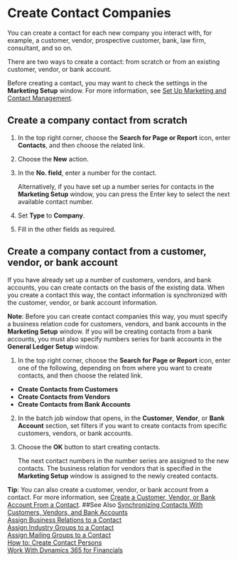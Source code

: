 <properties
                pageTitle="Create Contact Companies | Financials"
                description="Describes how to create contact companies in Financials"
                services="project-madeira"
                documentationCenter=""
                authors="jswymer"
/>
<tags
    ms.service="project-madeira"
    ms.topic="article"
    ms.devlang="na"
    ms.tgt_pltfrm="na"
    ms.workload="na"
    ms.date="10/31/2016"
    ms.author="jswymer" />

# Create Contact Companies
You can create a contact for each new company you interact with, for example, a customer, vendor, prospective customer, bank, law firm, consultant, and so on.

There are two ways to create a contact:
from scratch or from an existing customer, vendor, or bank account.

Before creating a contact, you may want to check the settings in the **Marketing Setup** window. For more information, see [Set Up Marketing and Contact Management](marketing-setup-marketing.md).

## Create a company contact from scratch
1. In the top right corner, choose the **Search for Page or Report** icon, enter **Contacts**, and then choose the related link.
2. Choose the **New** action.
3. In the **No. field**, enter a number for the contact.

    Alternatively, if you have set up a number series for contacts in the **Marketing Setup** window, you can press the Enter key to select the next available contact number.  

4. Set **Type** to **Company**.
5. Fill in the other fields as required.

## Create a company contact from a customer, vendor, or bank account
If you have already set up a number of customers, vendors, and bank accounts, you can create contacts on the basis of the existing data. When you create a contact this way, the contact information is synchronized with the customer, vendor, or bank account information.

**Note**: Before you can create contact companies this way, you must specify a business relation code for customers, vendors, and bank accounts in the **Marketing Setup** window. If you will be creating contacts from a bank accounts, you must also specify numbers series for bank accounts in the **General Ledger Setup** window.

1. In the top right corner, choose the **Search for Page or Report** icon, enter one of the following, depending on from where you want to create contacts, and then choose the related link.
  * **Create Contacts from Customers**
  * **Create Contacts from Vendors**
  * **Create Contacts from Bank Accounts**
2. In the batch job window that opens, in the **Customer**, **Vendor**, or **Bank Account** section, set filters if you want to create contacts from specific customers, vendors, or bank accounts.
3. Choose the **OK** button to start creating contacts.

    The next contact numbers in the number series are assigned to the new contacts. The business relation for vendors that is specified in the **Marketing Setup** window is assigned to the newly created contacts.

**Tip**: You can also create a customer, vendor, or bank account from a contact. For more information, see [Create a Customer, Vendor, or Bank Account From a Contact](marketing-how-create-contacts-new-customers-vendors-bank-accounts.md).
##See Also
[Synchronizing Contacts With Customers, Vendors, and Bank Accounts](marketing-synchronize-contacts-customers-vendors-bank-accounts.md)  
[Assign Business Relations to a Contact](marketing-business-relations.md#assign-business-relations-to-a-contact)  
[Assign Industry Groups to a Contact](marketing-industry-groups.md#assign-industry-groups-to-a-contact)  
[Assign Mailing Groups to a Contact](marketing-mailing-groups.md#assign-mailing-groups-to-a-contact)  
[How to: Create Contact Persons](marketing-create-contact-persons.md)  
[Work With Dynamics 365 for Financials](ui-work-product.md)
